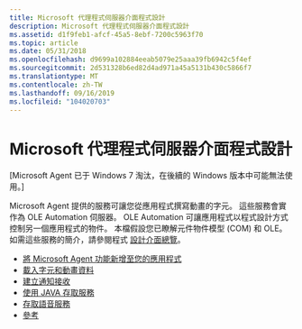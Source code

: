 ```yaml
---
title: Microsoft 代理程式伺服器介面程式設計
description: Microsoft 代理程式伺服器介面程式設計
ms.assetid: d1f9feb1-afcf-45a5-8ebf-7200c5963f70
ms.topic: article
ms.date: 05/31/2018
ms.openlocfilehash: d9699a102884eeab5079e25aaa39fb6942c5f4ef
ms.sourcegitcommit: 2d531328b6ed82d4ad971a45a5131b430c5866f7
ms.translationtype: MT
ms.contentlocale: zh-TW
ms.lasthandoff: 09/16/2019
ms.locfileid: "104020703"
---
```

# <a name="programming-the-microsoft-agent-server-interface"></a>Microsoft 代理程式伺服器介面程式設計

\[Microsoft Agent 已于 Windows 7 淘汰，在後續的 Windows 版本中可能無法使用。\]

Microsoft Agent 提供的服務可讓您從應用程式撰寫動畫的字元。 這些服務會實作為 OLE Automation 伺服器。 OLE Automation 可讓應用程式以程式設計方式控制另一個應用程式的物件。 本檔假設您已瞭解元件物件模型 (COM) 和 OLE。 如需這些服務的簡介，請參閱程式 [設計介面總覽](microsoft-agent-programming-interface-overview.md)。

-   [將 Microsoft Agent 功能新增至您的應用程式](adding-microsoft-agent-functionality-to-your-application.md)
-   [載入字元和動畫資料](loading-character-and-animation-data.md)
-   [建立通知接收](creating-a-notification-sink.md)
-   [使用 JAVA 存取服務](accessing-services-using-java.md)
-   [存取語音服務](accessing-speech-services.md)
-   [參考](reference.md)

 

 




